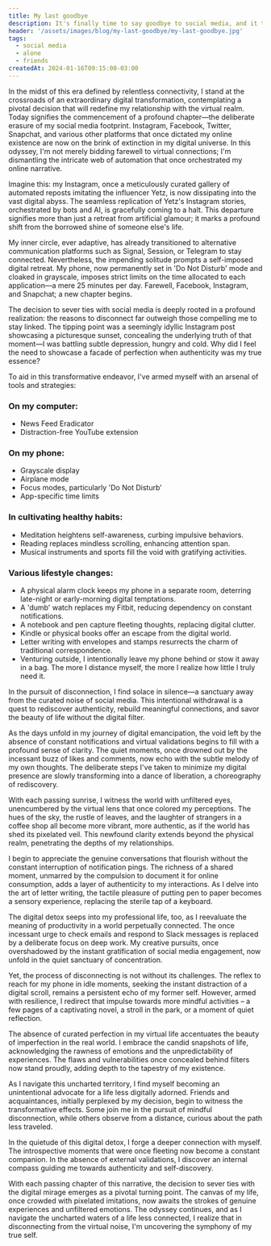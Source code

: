 ```yaml
---
title: My last goodbye
description: It's finally time to say goodbye to social media, and it took a while.
header: '/assets/images/blog/my-last-goodbye/my-last-goodbye.jpg'
tags:
  - social media
  - alone
  - friends
createdAt: 2024-01-16T09:15:00-03:00
---
```


In the midst of this era defined by relentless connectivity, I stand at the crossroads of an extraordinary digital transformation, contemplating a pivotal decision that will redefine my relationship with the virtual realm. Today signifies the commencement of a profound chapter—the deliberate erasure of my social media footprint. Instagram, Facebook, Twitter, Snapchat, and various other platforms that once dictated my online existence are now on the brink of extinction in my digital universe. In this odyssey, I'm not merely bidding farewell to virtual connections; I'm dismantling the intricate web of automation that once orchestrated my online narrative.

Imagine this: my Instagram, once a meticulously curated gallery of automated reposts imitating the influencer Yetz, is now dissipating into the vast digital abyss. The seamless replication of Yetz's Instagram stories, orchestrated by bots and AI, is gracefully coming to a halt. This departure signifies more than just a retreat from artificial glamour; it marks a profound shift from the borrowed shine of someone else's life.

My inner circle, ever adaptive, has already transitioned to alternative communication platforms such as Signal, Session, or Telegram to stay connected. Nevertheless, the impending solitude prompts a self-imposed digital retreat. My phone, now permanently set in 'Do Not Disturb' mode and cloaked in grayscale, imposes strict limits on the time allocated to each application—a mere 25 minutes per day. Farewell, Facebook, Instagram, and Snapchat; a new chapter begins.

The decision to sever ties with social media is deeply rooted in a profound realization: the reasons to disconnect far outweigh those compelling me to stay linked. The tipping point was a seemingly idyllic Instagram post showcasing a picturesque sunset, concealing the underlying truth of that moment—I was battling subtle depression, hungry and cold. Why did I feel the need to showcase a facade of perfection when authenticity was my true essence?

To aid in this transformative endeavor, I've armed myself with an arsenal of tools and strategies:

### On my computer:
- News Feed Eradicator
- Distraction-free YouTube extension

### On my phone:
- Grayscale display
- Airplane mode
- Focus modes, particularly 'Do Not Disturb'
- App-specific time limits

### In cultivating healthy habits:
- Meditation heightens self-awareness, curbing impulsive behaviors.
- Reading replaces mindless scrolling, enhancing attention span.
- Musical instruments and sports fill the void with gratifying activities.

### Various lifestyle changes:
- A physical alarm clock keeps my phone in a separate room, deterring late-night or early-morning digital temptations.
- A 'dumb' watch replaces my Fitbit, reducing dependency on constant notifications.
- A notebook and pen capture fleeting thoughts, replacing digital clutter.
- Kindle or physical books offer an escape from the digital world.
- Letter writing with envelopes and stamps resurrects the charm of traditional correspondence.
- Venturing outside, I intentionally leave my phone behind or stow it away in a bag. The more I distance myself, the more I realize how little I truly need it.

In the pursuit of disconnection, I find solace in silence—a sanctuary away from the curated noise of social media. This intentional withdrawal is a quest to rediscover authenticity, rebuild meaningful connections, and savor the beauty of life without the digital filter.

As the days unfold in my journey of digital emancipation, the void left by the absence of constant notifications and virtual validations begins to fill with a profound sense of clarity. The quiet moments, once drowned out by the incessant buzz of likes and comments, now echo with the subtle melody of my own thoughts. The deliberate steps I've taken to minimize my digital presence are slowly transforming into a dance of liberation, a choreography of rediscovery.

With each passing sunrise, I witness the world with unfiltered eyes, unencumbered by the virtual lens that once colored my perceptions. The hues of the sky, the rustle of leaves, and the laughter of strangers in a coffee shop all become more vibrant, more authentic, as if the world has shed its pixelated veil. This newfound clarity extends beyond the physical realm, penetrating the depths of my relationships.

I begin to appreciate the genuine conversations that flourish without the constant interruption of notification pings. The richness of a shared moment, unmarred by the compulsion to document it for online consumption, adds a layer of authenticity to my interactions. As I delve into the art of letter writing, the tactile pleasure of putting pen to paper becomes a sensory experience, replacing the sterile tap of a keyboard.

The digital detox seeps into my professional life, too, as I reevaluate the meaning of productivity in a world perpetually connected. The once incessant urge to check emails and respond to Slack messages is replaced by a deliberate focus on deep work. My creative pursuits, once overshadowed by the instant gratification of social media engagement, now unfold in the quiet sanctuary of concentration.

Yet, the process of disconnecting is not without its challenges. The reflex to reach for my phone in idle moments, seeking the instant distraction of a digital scroll, remains a persistent echo of my former self. However, armed with resilience, I redirect that impulse towards more mindful activities – a few pages of a captivating novel, a stroll in the park, or a moment of quiet reflection.

The absence of curated perfection in my virtual life accentuates the beauty of imperfection in the real world. I embrace the candid snapshots of life, acknowledging the rawness of emotions and the unpredictability of experiences. The flaws and vulnerabilities once concealed behind filters now stand proudly, adding depth to the tapestry of my existence.

As I navigate this uncharted territory, I find myself becoming an unintentional advocate for a life less digitally adorned. Friends and acquaintances, initially perplexed by my decision, begin to witness the transformative effects. Some join me in the pursuit of mindful disconnection, while others observe from a distance, curious about the path less traveled.

In the quietude of this digital detox, I forge a deeper connection with myself. The introspective moments that were once fleeting now become a constant companion. In the absence of external validations, I discover an internal compass guiding me towards authenticity and self-discovery.

With each passing chapter of this narrative, the decision to sever ties with the digital mirage emerges as a pivotal turning point. The canvas of my life, once crowded with pixelated imitations, now awaits the strokes of genuine experiences and unfiltered emotions. The odyssey continues, and as I navigate the uncharted waters of a life less connected, I realize that in disconnecting from the virtual noise, I'm uncovering the symphony of my true self.